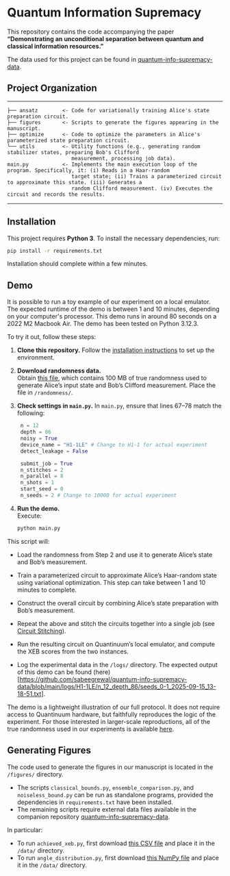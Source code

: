 # Quantum Information Supremacy  

This repository contains the code accompanying the paper  
**“Demonstrating an unconditional separation between quantum and classical information resources.”**

The data used for this project can be found in [quantum-info-supremacy-data](https://github.com/sabeegrewal/quantum-info-supremacy-data/).

## Project Organization

------------
    ├── ansatz        <- Code for variationally training Alice's state preparation circuit.  
    ├── figures       <- Scripts to generate the figures appearing in the manuscript.  
    ├── optimize      <- Code to optimize the parameters in Alice's parameterized state preparation circuit.  
    └── utils         <- Utility functions (e.g., generating random stabilizer states, preparing Bob's Clifford 
                         measurement, processing job data).  
    main.py           <- Implements the main execution loop of the program. Specifically, it: (i) Reads in a Haar-random
                         target state; (ii) Trains a parameterized circuit to approximate this state. (iii) Generates a 
                         random Clifford measurement. (iv) Executes the circuit and records the results.
------------

## Installation

This project requires **Python 3**. To install the necessary dependencies, run:

```bash
pip install -r requirements.txt
```

Installation should complete within a few minutes.


## Demo 

It is possible to run a toy example of our experiment on a local emulator. The expected runtime of the demo is between 1 and 10 minutes, depending on your computer's processor. This demo runs in around 80 seconds on a 2022 M2 Macbook Air. The demo has been tested on Python 3.12.3.

To try it out, follow these steps:

1. **Clone this repository.**
   Follow the [installation instructions](#installation) to set up the environment. 

3. **Download randomness data.**  
   Obtain [this file](https://github.com/sabeegrewal/quantum-info-supremacy-data/blob/main/randomness/ANU_13Oct2017_100MB_1), which contains 100 MB of true randomness used to generate Alice’s input state and Bob’s Clifford measurement. Place the file in `/randomness/`.

4. **Check settings in `main.py`.**
   In `main.py`, ensure that lines 67–78 match the following:
   ```python
    n = 12
    depth = 86
    noisy = True
    device_name = "H1-1LE" # Change to H1-1 for actual experiment
    detect_leakage = False

    submit_job = True
    n_stitches = 2
    n_parallel = 8
    n_shots = 1
    start_seed = 0
    n_seeds = 2 # Change to 10000 for actual experiment
    ```

6. **Run the demo.**  
   Execute:
   ```bash
   python main.py
   ```

This script will:

* Load the randomness from Step 2 and use it to generate Alice’s state and Bob’s measurement.

* Train a parameterized circuit to approximate Alice’s Haar-random state using variational optimization. This step can take between 1 and 10 minutes to complete. 

* Construct the overall circuit by combining Alice’s state preparation with Bob’s measurement.

* Repeat the above and stitch the circuits together into a single job (see [Circuit Stitching](https://docs.quantinuum.com/systems/trainings/knowledge_articles/circuit_stitching.html)).

* Run the resulting circuit on Quantinuum’s local emulator, and compute the XEB scores from the two instances. 

* Log the experimental data in the `/logs/` directory. The expected output of this demo can be found (here)[https://github.com/sabeegrewal/quantum-info-supremacy-data/blob/main/logs/H1-1LE/n_12_depth_86/seeds_0-1_2025-09-15_13-18-51.txt].

The demo is a lightweight illustration of our full protocol. It does not require access to Quantinuum hardware, but faithfully reproduces the logic of the experiment. For those interested in larger-scale reproductions, all of the true randomness used in our experiments is available [here](https://github.com/sabeegrewal/quantum-info-supremacy-data/blob/main/randomness/).

## Generating Figures

The code used to generate the figures in our manuscript is located in the `/figures/` directory.  
- The scripts `classical_bounds.py`, `ensemble_comparison.py`, and `noiseless_bound.py` can be run as standalone programs, provided the dependencies in `requirements.txt` have been installed.  
- The remaining scripts require external data files available in the companion repository [quantum-info-supremacy-data](https://github.com/sabeegrewal/quantum-info-supremacy-data/).  

In particular:  
- To run `achieved_xeb.py`, first download [this CSV file](https://github.com/sabeegrewal/quantum-info-supremacy-data/blob/main/data/shots_H1-1_12_86_Thu_Jun_12_17-06-28_2025.csv) and place it in the `/data/` directory.
- To run `angle_distribution.py`, first download [this NumPy file](https://github.com/sabeegrewal/quantum-info-supremacy-data/blob/main/data/angles_H1-1_12_86_Tue_Aug_26_12-56-25_2025.npy) and place it in the `/data/` directory.
